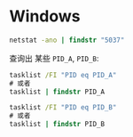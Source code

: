 # Windows
``` bat
netstat -ano | findstr "5037"
```

查询出 某些 `PID_A`, `PID_B`:
``` bat
tasklist /FI "PID eq PID_A"
# 或者
tasklist | findstr PID_A
```

``` bat
tasklist /FI "PID eq PID_B"
# 或者
tasklist | findstr PID_B
```
